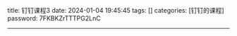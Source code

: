 title: 钉钉课程3 
date: 2024-01-04 19:45:45 
tags: []
categories: [钉钉的课程]
password: 7FKBKZrTTTPG2LnC

---
 <!--more-->



